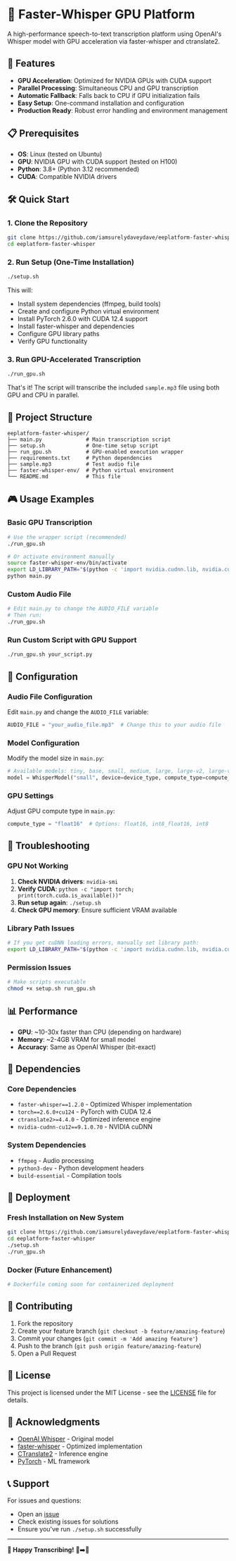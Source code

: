 # 🎤 Faster-Whisper GPU Platform

A high-performance speech-to-text transcription platform using OpenAI's Whisper model with GPU acceleration via faster-whisper and ctranslate2.

## 🚀 Features

- **GPU Acceleration**: Optimized for NVIDIA GPUs with CUDA support
- **Parallel Processing**: Simultaneous CPU and GPU transcription
- **Automatic Fallback**: Falls back to CPU if GPU initialization fails
- **Easy Setup**: One-command installation and configuration
- **Production Ready**: Robust error handling and environment management

## 📋 Prerequisites

- **OS**: Linux (tested on Ubuntu)
- **GPU**: NVIDIA GPU with CUDA support (tested on H100)
- **Python**: 3.8+ (Python 3.12 recommended)
- **CUDA**: Compatible NVIDIA drivers

## 🛠️ Quick Start

### 1. Clone the Repository
```bash
git clone https://github.com/iamsurelydaveydave/eeplatform-faster-whisper.git
cd eeplatform-faster-whisper
```

### 2. Run Setup (One-Time Installation)
```bash
./setup.sh
```

This will:
- Install system dependencies (ffmpeg, build tools)
- Create and configure Python virtual environment
- Install PyTorch 2.6.0 with CUDA 12.4 support
- Install faster-whisper and dependencies
- Configure GPU library paths
- Verify GPU functionality

### 3. Run GPU-Accelerated Transcription
```bash
./run_gpu.sh
```

That's it! The script will transcribe the included `sample.mp3` file using both GPU and CPU in parallel.

## 📁 Project Structure

```
eeplatform-faster-whisper/
├── main.py              # Main transcription script
├── setup.sh             # One-time setup script
├── run_gpu.sh           # GPU-enabled execution wrapper
├── requirements.txt     # Python dependencies
├── sample.mp3           # Test audio file
├── faster-whisper-env/  # Python virtual environment
└── README.md            # This file
```

## 🎮 Usage Examples

### Basic GPU Transcription
```bash
# Use the wrapper script (recommended)
./run_gpu.sh

# Or activate environment manually
source faster-whisper-env/bin/activate
export LD_LIBRARY_PATH="$(python -c 'import nvidia.cudnn.lib, nvidia.cublas.lib, os; print(":".join([os.path.dirname(nvidia.cudnn.lib.__file__), os.path.dirname(nvidia.cublas.lib.__file__)]))')":$LD_LIBRARY_PATH
python main.py
```

### Custom Audio File
```bash
# Edit main.py to change the AUDIO_FILE variable
# Then run:
./run_gpu.sh
```

### Run Custom Script with GPU Support
```bash
./run_gpu.sh your_script.py
```

## 🔧 Configuration

### Audio File Configuration
Edit `main.py` and change the `AUDIO_FILE` variable:
```python
AUDIO_FILE = "your_audio_file.mp3"  # Change this to your audio file
```

### Model Configuration
Modify the model size in `main.py`:
```python
# Available models: tiny, base, small, medium, large, large-v2, large-v3
model = WhisperModel("small", device=device_type, compute_type=compute_type)
```

### GPU Settings
Adjust GPU compute type in `main.py`:
```python
compute_type = "float16"  # Options: float16, int8_float16, int8
```

## 🐛 Troubleshooting

### GPU Not Working
1. **Check NVIDIA drivers**: `nvidia-smi`
2. **Verify CUDA**: `python -c "import torch; print(torch.cuda.is_available())"`
3. **Run setup again**: `./setup.sh`
4. **Check GPU memory**: Ensure sufficient VRAM available

### Library Path Issues
```bash
# If you get cuDNN loading errors, manually set library path:
export LD_LIBRARY_PATH="$(python -c 'import nvidia.cudnn.lib, nvidia.cublas.lib, os; print(":".join([os.path.dirname(nvidia.cudnn.lib.__file__), os.path.dirname(nvidia.cublas.lib.__file__)]))')":$LD_LIBRARY_PATH
```

### Permission Issues
```bash
# Make scripts executable
chmod +x setup.sh run_gpu.sh
```

## 📊 Performance

- **GPU**: ~10-30x faster than CPU (depending on hardware)
- **Memory**: ~2-4GB VRAM for small model
- **Accuracy**: Same as OpenAI Whisper (bit-exact)

## 🔄 Dependencies

### Core Dependencies
- `faster-whisper==1.2.0` - Optimized Whisper implementation
- `torch==2.6.0+cu124` - PyTorch with CUDA 12.4
- `ctranslate2>=4.4.0` - Optimized inference engine
- `nvidia-cudnn-cu12==9.1.0.70` - NVIDIA cuDNN

### System Dependencies
- `ffmpeg` - Audio processing
- `python3-dev` - Python development headers
- `build-essential` - Compilation tools

## 🚀 Deployment

### Fresh Installation on New System
```bash
git clone https://github.com/iamsurelydaveydave/eeplatform-faster-whisper.git
cd eeplatform-faster-whisper
./setup.sh
./run_gpu.sh
```

### Docker (Future Enhancement)
```dockerfile
# Dockerfile coming soon for containerized deployment
```

## 🤝 Contributing

1. Fork the repository
2. Create your feature branch (`git checkout -b feature/amazing-feature`)
3. Commit your changes (`git commit -m 'Add amazing feature'`)
4. Push to the branch (`git push origin feature/amazing-feature`)
5. Open a Pull Request

## 📝 License

This project is licensed under the MIT License - see the [LICENSE](LICENSE) file for details.

## 🙏 Acknowledgments

- [OpenAI Whisper](https://github.com/openai/whisper) - Original model
- [faster-whisper](https://github.com/guillaumekln/faster-whisper) - Optimized implementation
- [CTranslate2](https://github.com/OpenNMT/CTranslate2) - Inference engine
- [PyTorch](https://pytorch.org/) - ML framework

## 📞 Support

For issues and questions:
- Open an [issue](https://github.com/iamsurelydaveydave/eeplatform-faster-whisper/issues)
- Check existing issues for solutions
- Ensure you've run `./setup.sh` successfully

---

**🎉 Happy Transcribing!** 🎤➡️📝